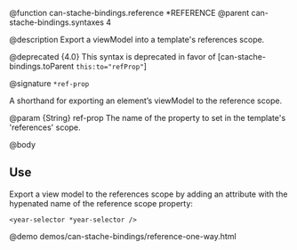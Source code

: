 @function can-stache-bindings.reference *REFERENCE
@parent can-stache-bindings.syntaxes 4

@description Export a viewModel into a template's references scope.

@deprecated {4.0} This syntax is deprecated in favor of [can-stache-bindings.toParent `this:to="refProp"`]

@signature `*ref-prop`

  A shorthand for exporting an element’s viewModel to the reference scope.

  @param {String} ref-prop The name of the property to set in the template's 'references' scope.

@body

## Use

Export a view model to the references scope by adding an attribute with the 
hypenated name of the reference scope property:

```
<year-selector *year-selector />
```


@demo demos/can-stache-bindings/reference-one-way.html
